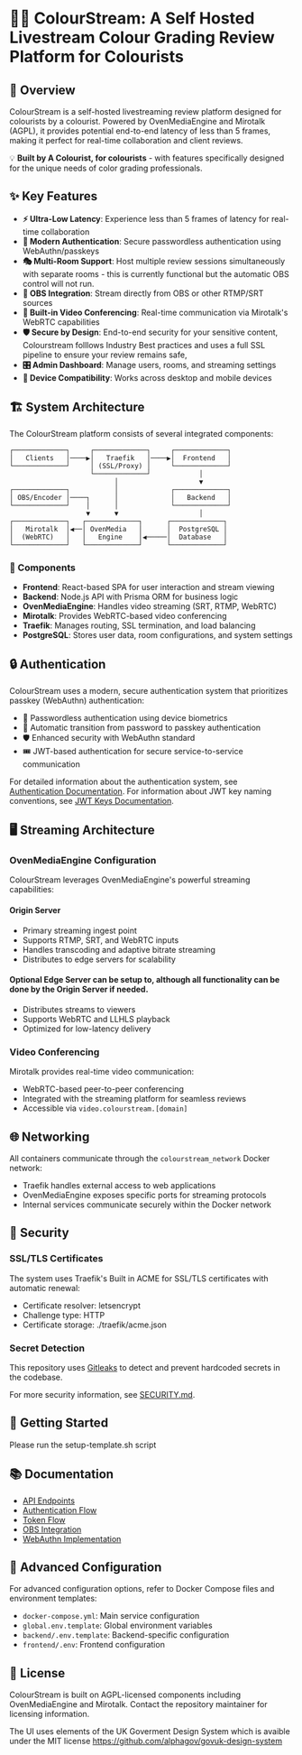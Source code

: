 # 🏳️‍🌈 ColourStream: A Self Hosted Livestream Colour Grading Review Platform for Colourists


## 🚀 Overview

ColourStream is a self-hosted livestreaming review platform designed for colourists by a colourist. Powered by OvenMediaEngine and Mirotalk (AGPL), it provides potential end-to-end latency of less than 5 frames, making it perfect for real-time collaboration and client reviews.

💡 **Built by A Colourist, for colourists** - with features specifically designed for the unique needs of color grading professionals.

## ✨ Key Features

- **⚡️ Ultra-Low Latency**: Experience less than 5 frames of latency for real-time collaboration
- **🔐 Modern Authentication**: Secure passwordless authentication using WebAuthn/passkeys
- **🎭 Multi-Room Support**: Host multiple review sessions simultaneously with separate rooms - this is currently functional but the automatic OBS control will not run. 
- **🔄 OBS Integration**: Stream directly from OBS or other RTMP/SRT sources
- **💬 Built-in Video Conferencing**: Real-time communication via Mirotalk's WebRTC capabilities
- **🛡️ Secure by Design**: End-to-end security for your sensitive content, Colourstream folllows Industry Best practices and uses a full SSL pipeline to ensure your review remains safe, 
- **🎛️ Admin Dashboard**: Manage users, rooms, and streaming settings
- **📱 Device Compatibility**: Works across desktop and mobile devices

## 🏗️ System Architecture

The ColourStream platform consists of several integrated components:

```
┌─────────────┐     ┌─────────────┐     ┌─────────────┐
│   Clients   │────▶│   Traefik   │────▶│  Frontend   │
└─────────────┘     │ (SSL/Proxy) │     └─────────────┘
                    └─────────────┘            │
                          │                    ▼
┌─────────────┐           │             ┌─────────────┐
│ OBS/Encoder │────┐      │             │   Backend   │
└─────────────┘    │      │             └─────────────┘
                   ▼      ▼                    │
┌─────────────┐   ┌─────────────┐      ┌─────────────┐
│   Mirotalk  │◀──│ OvenMedia   │      │  PostgreSQL │
│  (WebRTC)   │   │   Engine    │◀─────│  Database   │
└─────────────┘   └─────────────┘      └─────────────┘
```

### 🧩 Components

- **Frontend**: React-based SPA for user interaction and stream viewing
- **Backend**: Node.js API with Prisma ORM for business logic
- **OvenMediaEngine**: Handles video streaming (SRT, RTMP, WebRTC)
- **Mirotalk**: Provides WebRTC-based video conferencing
- **Traefik**: Manages routing, SSL termination, and load balancing
- **PostgreSQL**: Stores user data, room configurations, and system settings

## 🔒 Authentication

ColourStream uses a modern, secure authentication system that prioritizes passkey (WebAuthn) authentication:
- 🔑 Passwordless authentication using device biometrics
- 🔄 Automatic transition from password to passkey authentication
- 🛡️ Enhanced security with WebAuthn standard
- 🎟️ JWT-based authentication for secure service-to-service communication

For detailed information about the authentication system, see [Authentication Documentation](docs/authentication.md).
For information about JWT key naming conventions, see [JWT Keys Documentation](docs/jwt_keys.md).

## 🖥️ Streaming Architecture

### OvenMediaEngine Configuration

ColourStream leverages OvenMediaEngine's powerful streaming capabilities:

#### Origin Server
- Primary streaming ingest point
- Supports RTMP, SRT, and WebRTC inputs
- Handles transcoding and adaptive bitrate streaming
- Distributes to edge servers for scalability

#### Optional Edge Server can be setup to, although all functionality can be done by the Origin Server if needed. 

- Distributes streams to viewers
- Supports WebRTC and LLHLS playback
- Optimized for low-latency delivery


### Video Conferencing

Mirotalk provides real-time video communication:
- WebRTC-based peer-to-peer conferencing
- Integrated with the streaming platform for seamless reviews
- Accessible via `video.colourstream.[domain]`

## 🌐 Networking

All containers communicate through the `colourstream_network` Docker network:
- Traefik handles external access to web applications
- OvenMediaEngine exposes specific ports for streaming protocols
- Internal services communicate securely within the Docker network

## 🔐 Security

### SSL/TLS Certificates

The system uses Traefik's Built in ACME for SSL/TLS certificates with automatic renewal:
- Certificate resolver: letsencrypt
- Challenge type: HTTP
- Certificate storage: ./traefik/acme.json

### Secret Detection

This repository uses [Gitleaks](https://github.com/gitleaks/gitleaks) to detect and prevent hardcoded secrets in the codebase.

For more security information, see [SECURITY.md](SECURITY.md).

## 🚀 Getting Started

Please run the setup-template.sh script 

## 📚 Documentation

- [API Endpoints](docs/api-endpoints.md)
- [Authentication Flow](docs/authentication.md)
- [Token Flow](docs/token-flow.md)
- [OBS Integration](docs/obs-integration.md)
- [WebAuthn Implementation](docs/WEBAUTHN.md)

## 🔧 Advanced Configuration

For advanced configuration options, refer to Docker Compose files and environment templates:
- `docker-compose.yml`: Main service configuration
- `global.env.template`: Global environment variables
- `backend/.env.template`: Backend-specific configuration
- `frontend/.env`: Frontend configuration

## 📜 License

ColourStream is built on AGPL-licensed components including OvenMediaEngine and Mirotalk. Contact the repository maintainer for licensing information.

The UI uses elements of the UK Goverment Design System which is avaible under the MIT license 
https://github.com/alphagov/govuk-design-system
